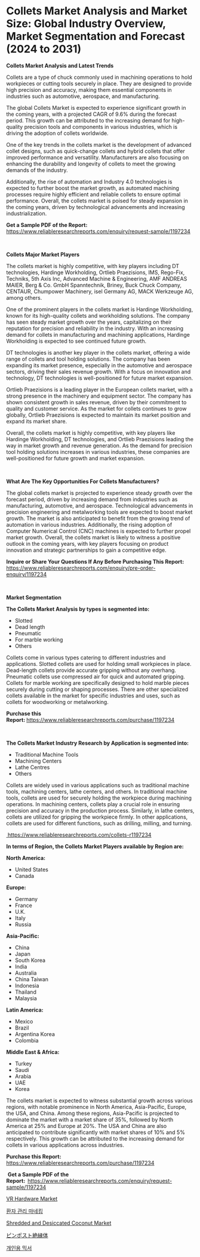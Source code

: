<p><h1>Collets Market Analysis and Market Size: Global Industry Overview, Market Segmentation and Forecast (2024 to 2031)</h1></p><p><strong>Collets Market Analysis and Latest Trends</strong></p>
<p><p>Collets are a type of chuck commonly used in machining operations to hold workpieces or cutting tools securely in place. They are designed to provide high precision and accuracy, making them essential components in industries such as automotive, aerospace, and manufacturing.</p><p>The global Collets Market is expected to experience significant growth in the coming years, with a projected CAGR of 9.6% during the forecast period. This growth can be attributed to the increasing demand for high-quality precision tools and components in various industries, which is driving the adoption of collets worldwide.</p><p>One of the key trends in the collets market is the development of advanced collet designs, such as quick-change collets and hybrid collets that offer improved performance and versatility. Manufacturers are also focusing on enhancing the durability and longevity of collets to meet the growing demands of the industry.</p><p>Additionally, the rise of automation and Industry 4.0 technologies is expected to further boost the market growth, as automated machining processes require highly efficient and reliable collets to ensure optimal performance. Overall, the collets market is poised for steady expansion in the coming years, driven by technological advancements and increasing industrialization.</p></p>
<p><strong>Get a Sample PDF of the Report:&nbsp;</strong> <a href="https://www.reliableresearchreports.com/enquiry/request-sample/1197234">https://www.reliableresearchreports.com/enquiry/request-sample/1197234</a></p>
<p>&nbsp;</p>
<p><strong>Collets Major Market Players</strong></p>
<p><p>The collets market is highly competitive, with key players including DT technologies, Hardinge Workholding, Ortlieb Praezisions, IMS, Rego-Fix, Techniks, 5th Axis Inc, Advanced Machine & Engineering, AMF ANDREAS MAIER, Berg & Co. GmbH Spanntechnik, Briney, Buck Chuck Company, CENTAUR, Chumpower Machinery, isel Germany AG, MACK Werkzeuge AG, among others.</p><p>One of the prominent players in the collets market is Hardinge Workholding, known for its high-quality collets and workholding solutions. The company has seen steady market growth over the years, capitalizing on their reputation for precision and reliability in the industry. With an increasing demand for collets in manufacturing and machining applications, Hardinge Workholding is expected to see continued future growth.</p><p>DT technologies is another key player in the collets market, offering a wide range of collets and tool holding solutions. The company has been expanding its market presence, especially in the automotive and aerospace sectors, driving their sales revenue growth. With a focus on innovation and technology, DT technologies is well-positioned for future market expansion.</p><p>Ortlieb Praezisions is a leading player in the European collets market, with a strong presence in the machinery and equipment sector. The company has shown consistent growth in sales revenue, driven by their commitment to quality and customer service. As the market for collets continues to grow globally, Ortlieb Praezisions is expected to maintain its market position and expand its market share.</p><p>Overall, the collets market is highly competitive, with key players like Hardinge Workholding, DT technologies, and Ortlieb Praezisions leading the way in market growth and revenue generation. As the demand for precision tool holding solutions increases in various industries, these companies are well-positioned for future growth and market expansion.</p></p>
<p>&nbsp;</p>
<p><strong>What Are The Key Opportunities For Collets Manufacturers?</strong></p>
<p><p>The global collets market is projected to experience steady growth over the forecast period, driven by increasing demand from industries such as manufacturing, automotive, and aerospace. Technological advancements in precision engineering and metalworking tools are expected to boost market growth. The market is also anticipated to benefit from the growing trend of automation in various industries. Additionally, the rising adoption of Computer Numerical Control (CNC) machines is expected to further propel market growth. Overall, the collets market is likely to witness a positive outlook in the coming years, with key players focusing on product innovation and strategic partnerships to gain a competitive edge.</p></p>
<p><strong>Inquire or Share Your Questions If Any Before Purchasing This Report:</strong> <a href="https://www.reliableresearchreports.com/enquiry/pre-order-enquiry/1197234">https://www.reliableresearchreports.com/enquiry/pre-order-enquiry/1197234</a></p>
<p>&nbsp;</p>
<p><strong>Market Segmentation</strong></p>
<p><strong>The Collets Market Analysis by types is segmented into:</strong></p>
<p><ul><li>Slotted</li><li>Dead length</li><li>Pneumatic</li><li>For marble working</li><li>Others</li></ul></p>
<p><p>Collets come in various types catering to different industries and applications. Slotted collets are used for holding small workpieces in place. Dead-length collets provide accurate gripping without any overhang. Pneumatic collets use compressed air for quick and automated gripping. Collets for marble working are specifically designed to hold marble pieces securely during cutting or shaping processes. There are other specialized collets available in the market for specific industries and uses, such as collets for woodworking or metalworking.</p></p>
<p><strong>Purchase this Report:&nbsp;</strong><a href="https://www.reliableresearchreports.com/purchase/1197234">https://www.reliableresearchreports.com/purchase/1197234</a></p>
<p>&nbsp;</p>
<p><strong>The Collets Market Industry Research by Application is segmented into:</strong></p>
<p><ul><li>Traditional Machine Tools</li><li>Machining Centers</li><li>Lathe Centres</li><li>Others</li></ul></p>
<p><p>Collets are widely used in various applications such as traditional machine tools, machining centers, lathe centers, and others. In traditional machine tools, collets are used for securely holding the workpiece during machining operations. In machining centers, collets play a crucial role in ensuring precision and accuracy in the production process. Similarly, in lathe centers, collets are utilized for gripping the workpiece firmly. In other applications, collets are used for different functions, such as drilling, milling, and turning.</p></p>
<p><a href="https://www.reliableresearchreports.com/collets-r1197234">&nbsp;https://www.reliableresearchreports.com/collets-r1197234</a></p>
<p><strong>In terms of Region, the Collets Market Players available by Region are:</strong></p>
<p>
    <p> <strong> North America: </strong>
        <ul>
            <li>United States</li>
            <li>Canada</li>
        </ul>
        </p> 
    <p> <strong> Europe: </strong>
        <ul>
            <li>Germany</li>
            <li>France</li>
            <li>U.K.</li>
            <li>Italy</li>
            <li>Russia</li>
        </ul>
        </p> 
    <p> <strong> Asia-Pacific: </strong>
        <ul>
            <li>China</li>
            <li>Japan</li>
            <li>South Korea</li>
            <li>India</li>
            <li>Australia</li>
            <li>China Taiwan</li>
            <li>Indonesia</li>
            <li>Thailand</li>
            <li>Malaysia</li>
        </ul>
        </p> 
    <p> <strong> Latin America: </strong>
        <ul>
            <li>Mexico</li>
            <li>Brazil</li>
            <li>Argentina Korea</li>
            <li>Colombia</li>
        </ul>
        </p> 
    <p> <strong> Middle East & Africa: </strong>
        <ul>
            <li>Turkey</li>
            <li>Saudi</li>
            <li>Arabia</li>
            <li>UAE</li>
            <li>Korea</li>
        </ul>
    </p>
    </p>
<p><p>The collets market is expected to witness substantial growth across various regions, with notable prominence in North America, Asia-Pacific, Europe, the USA, and China. Among these regions, Asia-Pacific is projected to dominate the market with a market share of 35%, followed by North America at 25% and Europe at 20%. The USA and China are also anticipated to contribute significantly with market shares of 10% and 5% respectively. This growth can be attributed to the increasing demand for collets in various applications across industries.</p></p>
<p><strong>Purchase this Report: </strong><a href="https://www.reliableresearchreports.com/purchase/1197234">https://www.reliableresearchreports.com/purchase/1197234</a></p>
<p>&nbsp;<strong>Get a Sample PDF of the Report:&nbsp;&nbsp;</strong><a href="https://www.reliableresearchreports.com/enquiry/request-sample/1197234">https://www.reliableresearchreports.com/enquiry/request-sample/1197234</a></p>
<p><strong></strong></p>
<p><p><a href="https://www.linkedin.com/pulse/vr-hardware-market-analysis-sze-forecasted-period-from-2024-2031-8tj5f?trackingId=N26PyabtOLXta5e1kR3oOw%3D%3D">VR Hardware Market</a></p><p><a href="https://medium.com/@abelusikowski95672023/%ED%99%98%EC%9E%90-%EC%B9%98%EB%A3%8C-%EB%A7%A4%EB%8B%88%ED%82%A8-%EC%8B%9C%EC%9E%A5-%EC%A0%84%EB%A7%9D-%EC%82%B0%EC%97%85-%EA%B0%9C%EC%9A%94-%EB%B0%8F-%EC%98%88%EC%B8%A1-2024%EB%85%84%EB%B6%80%ED%84%B0-2031%EB%85%84%EA%B9%8C%EC%A7%80-268dde7c1760">환자 관리 마네킹</a></p><p><a href="https://www.linkedin.com/pulse/shredded-desiccated-coconut-market-size-outlook-forecast-2024-9jhef?trackingId=1BXD%2BAOPq5tufELTc%2BtS3w%3D%3D">Shredded and Desiccated Coconut Market</a></p><p><a href="https://github.com/JacksonWiza1924/Market-Research-Report-List-1/blob/main/702968231442.md">ピンポスト絶縁体</a></p><p><a href="https://medium.com/@leigh.tymms/%EA%B0%9C%EC%9D%B8-%EB%AF%B9%EC%84%9C-%EC%8B%9C%EC%9E%A5-2031%EB%85%84%EA%B9%8C%EC%A7%80%EC%9D%98-%EB%8F%99%ED%96%A5-%EC%98%88%EC%B8%A1-%EB%B0%8F-%EA%B2%BD%EC%9F%81-%EB%B6%84%EC%84%9D-e49c3b9579cb">개인용 믹서</a></p></p>